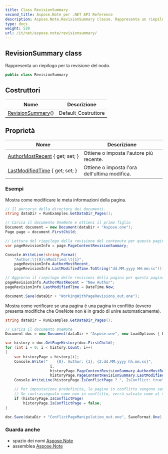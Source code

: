 ```yaml
---
title: Class RevisionSummary
second_title: Aspose.Note per .NET API Reference
description: Aspose.Note.RevisionSummary classe. Rappresenta un riepilogo per la revisione del nodo.
type: docs
weight: 520
url: /it/net/aspose.note/revisionsummary/
---
```

## RevisionSummary class

Rappresenta un riepilogo per la revisione del nodo.

```csharp
public class RevisionSummary
```

## Costruttori

| Nome | Descrizione |
| --- | --- |
| [RevisionSummary](revisionsummary/)() | Default_Costruttore |

## Proprietà

| Nome | Descrizione |
| --- | --- |
| [AuthorMostRecent](../../aspose.note/revisionsummary/authormostrecent/) { get; set; } | Ottiene o imposta l'autore più recente. |
| [LastModifiedTime](../../aspose.note/revisionsummary/lastmodifiedtime/) { get; set; } | Ottiene o imposta l'ora dell'ultima modifica. |

### Esempi

Mostra come modificare le meta informazioni della pagina.

```csharp
// Il percorso della directory dei documenti.
string dataDir = RunExamples.GetDataDir_Pages();

// Carica il documento OneNote e ottieni il primo figlio           
Document document = new Document(dataDir + "Aspose.one");
Page page = document.FirstChild;

// Lettura del riepilogo della revisione del contenuto per questa pagina
var pageRevisionInfo = page.PageContentRevisionSummary;

Console.WriteLine(string.Format(
    "Author:\t{0}\nModified:\t{1}",
    pageRevisionInfo.AuthorMostRecent,
    pageRevisionInfo.LastModifiedTime.ToString("dd.MM.yyyy HH:mm:ss")));

// Aggiorna il riepilogo delle revisioni della pagina per questa pagina
pageRevisionInfo.AuthorMostRecent = "New Author";
pageRevisionInfo.LastModifiedTime = DateTime.Now;

document.Save(dataDir + "WorkingWithPageRevisions_out.one");
```

Mostra come verificare se una pagina è una pagina in conflitto (ovvero presenta modifiche che OneNote non è in grado di unire automaticamente).

```csharp
string dataDir = RunExamples.GetDataDir_Pages();

// Carica il documento OneNote
Document doc = new Document(dataDir + "Aspose.one", new LoadOptions { LoadHistory = true });

var history = doc.GetPageHistory(doc.FirstChild);
for (int i = 0; i < history.Count; i++)
{
    var historyPage = history[i];
    Console.Write("    {0}. Author: {1}, {2:dd.MM.yyyy hh.mm.ss}",
                    i,
                    historyPage.PageContentRevisionSummary.AuthorMostRecent,
                    historyPage.PageContentRevisionSummary.LastModifiedTime);
    Console.WriteLine(historyPage.IsConflictPage ? ", IsConflict: true" : string.Empty);

    // Per impostazione predefinita, le pagine in conflitto vengono semplicemente saltate al salvataggio.
    // Se contrassegnalo come non in conflitto, verrà salvato come al solito nella cronologia.
    if (historyPage.IsConflictPage)
        historyPage.IsConflictPage = false;
}

doc.Save(dataDir + "ConflictPageManipulation_out.one", SaveFormat.One);
```

### Guarda anche

* spazio dei nomi [Aspose.Note](../../aspose.note/)
* assemblea [Aspose.Note](../../)



